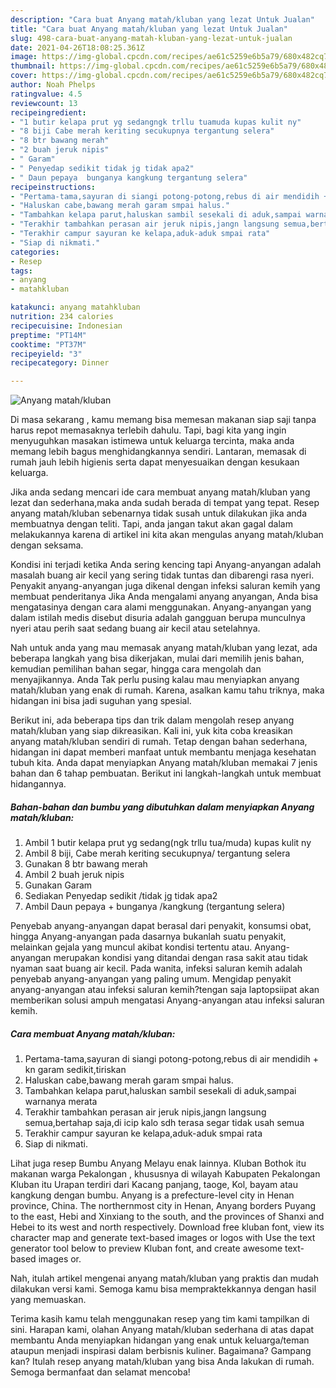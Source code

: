 ```yaml
---
description: "Cara buat Anyang matah/kluban yang lezat Untuk Jualan"
title: "Cara buat Anyang matah/kluban yang lezat Untuk Jualan"
slug: 498-cara-buat-anyang-matah-kluban-yang-lezat-untuk-jualan
date: 2021-04-26T18:08:25.361Z
image: https://img-global.cpcdn.com/recipes/ae61c5259e6b5a79/680x482cq70/anyang-matahkluban-foto-resep-utama.jpg
thumbnail: https://img-global.cpcdn.com/recipes/ae61c5259e6b5a79/680x482cq70/anyang-matahkluban-foto-resep-utama.jpg
cover: https://img-global.cpcdn.com/recipes/ae61c5259e6b5a79/680x482cq70/anyang-matahkluban-foto-resep-utama.jpg
author: Noah Phelps
ratingvalue: 4.5
reviewcount: 13
recipeingredient:
- "1 butir kelapa prut yg sedangngk trllu tuamuda kupas kulit ny"
- "8 biji Cabe merah keriting secukupnya tergantung selera"
- "8 btr bawang merah"
- "2 buah jeruk nipis"
- " Garam"
- " Penyedap sedikit tidak jg tidak apa2"
- " Daun pepaya  bunganya kangkung tergantung selera"
recipeinstructions:
- "Pertama-tama,sayuran di siangi potong-potong,rebus di air mendidih + kn garam sedikit,tiriskan"
- "Haluskan cabe,bawang merah garam smpai halus."
- "Tambahkan kelapa parut,haluskan sambil sesekali di aduk,sampai warnanya merata"
- "Terakhir tambahkan perasan air jeruk nipis,jangn langsung semua,bertahap saja,di icip kalo sdh terasa segar tidak usah semua"
- "Terakhir campur sayuran ke kelapa,aduk-aduk smpai rata"
- "Siap di nikmati."
categories:
- Resep
tags:
- anyang
- matahkluban

katakunci: anyang matahkluban 
nutrition: 234 calories
recipecuisine: Indonesian
preptime: "PT14M"
cooktime: "PT37M"
recipeyield: "3"
recipecategory: Dinner

---
```



![Anyang matah/kluban](https://img-global.cpcdn.com/recipes/ae61c5259e6b5a79/680x482cq70/anyang-matahkluban-foto-resep-utama.jpg)

Di masa  sekarang , kamu memang bisa memesan makanan siap saji tanpa harus repot memasaknya terlebih dahulu. Tapi, bagi kita yang ingin menyuguhkan masakan istimewa untuk keluarga tercinta, maka anda memang lebih bagus menghidangkannya sendiri. Lantaran, memasak di rumah jauh lebih higienis serta dapat menyesuaikan dengan kesukaan keluarga.

Jika anda sedang mencari ide cara membuat anyang matah/kluban yang lezat dan sederhana,maka anda sudah berada di tempat yang tepat. Resep anyang matah/kluban  sebenarnya tidak susah untuk dilakukan jika anda membuatnya dengan teliti. Tapi, anda jangan takut akan gagal dalam melakukannya 
karena di artikel ini kita akan mengulas anyang matah/kluban dengan seksama.  

Kondisi ini terjadi ketika Anda sering kencing tapi Anyang-anyangan adalah masalah buang air kecil yang sering tidak tuntas dan dibarengi rasa nyeri. Penyakit anyang-anyangan juga dikenal dengan infeksi saluran kemih yang membuat penderitanya Jika Anda mengalami anyang anyangan, Anda bisa mengatasinya dengan cara alami menggunakan. Anyang-anyangan yang dalam istilah medis disebut disuria adalah gangguan berupa munculnya nyeri atau perih saat sedang buang air kecil atau setelahnya.

Nah untuk anda yang mau memasak anyang matah/kluban yang lezat, ada beberapa langkah yang bisa dikerjakan, mulai dari memilih jenis bahan, kemudian pemilihan bahan segar, hingga cara mengolah dan menyajikannya. Anda Tak perlu pusing kalau mau menyiapkan anyang matah/kluban yang enak di rumah. Karena, asalkan kamu  tahu triknya, maka hidangan ini bisa jadi suguhan yang spesial.

Berikut ini, ada beberapa tips dan trik dalam mengolah resep anyang matah/kluban yang siap dikreasikan. Kali ini, yuk kita coba kreasikan anyang matah/kluban sendiri di rumah. Tetap dengan bahan sederhana, hidangan ini dapat memberi manfaat untuk membantu menjaga kesehatan tubuh kita. Anda dapat menyiapkan Anyang matah/kluban memakai 7 jenis bahan dan 6 tahap pembuatan. Berikut ini langkah-langkah untuk membuat hidangannya.

<!--inarticleads1-->

##### Bahan-bahan dan bumbu yang dibutuhkan dalam menyiapkan Anyang matah/kluban:

1. Ambil 1 butir kelapa prut yg sedang(ngk trllu tua/muda) kupas kulit ny
1. Ambil 8 biji, Cabe merah keriting secukupnya/ tergantung selera
1. Gunakan 8 btr bawang merah
1. Ambil 2 buah jeruk nipis
1. Gunakan  Garam
1. Sediakan  Penyedap sedikit /tidak jg tidak apa2
1. Ambil  Daun pepaya + bunganya /kangkung (tergantung selera)


Penyebab anyang-anyangan dapat berasal dari penyakit, konsumsi obat, hingga Anyang-anyangan pada dasarnya bukanlah suatu penyakit, melainkan gejala yang muncul akibat kondisi tertentu atau. Anyang-anyangan merupakan kondisi yang ditandai dengan rasa sakit atau tidak nyaman saat buang air kecil. Pada wanita, infeksi saluran kemih adalah penyebab anyang-anyangan yang paling umum. Mengidap penyakit anyang-anyangan atau infeksi saluran kemih?tengan saja laptopsiipat akan memberikan solusi ampuh mengatasi Anyang-anyangan atau infeksi saluran kemih. 

<!--inarticleads2-->

##### Cara membuat Anyang matah/kluban:

1. Pertama-tama,sayuran di siangi potong-potong,rebus di air mendidih + kn garam sedikit,tiriskan
1. Haluskan cabe,bawang merah garam smpai halus.
1. Tambahkan kelapa parut,haluskan sambil sesekali di aduk,sampai warnanya merata
1. Terakhir tambahkan perasan air jeruk nipis,jangn langsung semua,bertahap saja,di icip kalo sdh terasa segar tidak usah semua
1. Terakhir campur sayuran ke kelapa,aduk-aduk smpai rata
1. Siap di nikmati.


Lihat juga resep Bumbu Anyang Melayu enak lainnya. Kluban Bothok itu makanan warga Pekalongan , khususnya di wilayah Kabupaten Pekalongan Kluban itu Urapan terdiri dari Kacang panjang, taoge, Kol, bayam atau kangkung dengan bumbu. Anyang is a prefecture-level city in Henan province, China. The northernmost city in Henan, Anyang borders Puyang to the east, Hebi and Xinxiang to the south, and the provinces of Shanxi and Hebei to its west and north respectively. Download free kluban font, view its character map and generate text-based images or logos with Use the text generator tool below to preview Kluban font, and create awesome text-based images or. 

Nah, itulah artikel mengenai  anyang matah/kluban  yang praktis dan mudah dilakukan versi kami. Semoga kamu bisa mempraktekkannya dengan hasil yang memuaskan. 

Terima kasih kamu telah menggunakan resep yang tim kami tampilkan di sini. Harapan kami, olahan  Anyang matah/kluban sederhana di atas dapat membantu Anda menyiapkan hidangan yang enak untuk keluarga/teman ataupun menjadi inspirasi dalam berbisnis kuliner. Bagaimana? Gampang kan? Itulah resep anyang matah/kluban yang bisa Anda lakukan di rumah. Semoga bermanfaat dan selamat mencoba!

